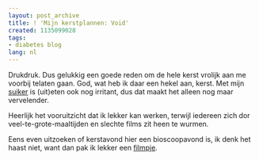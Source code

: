 ```yaml
---
layout: post_archive
title: ! 'Mijn kerstplannen: Void'
created: 1135099028
tags:
- diabetes blog
lang: nl
---
```

Drukdruk. Dus gelukkig een goede reden om de hele kerst vrolijk aan me voorbij telaten gaan. God, wat heb ik daar een hekel aan, kerst. Met mijn [suiker](/taxonomy/term/22) is (uit)eten ook nog irritant, dus dat maakt het alleen nog maar vervelender.

Heerlijk het vooruitzicht dat ik lekker kan werken, terwijl iedereen zich dor veel-te-grote-maaltijden en slechte films zit heen te wurmen.

Eens even uitzoeken of kerstavond hier een bioscoopavond is, ik denk het haast niet, want dan pak ik lekker een [filmpje](http://imdb.com/title/tt0363771/). 
